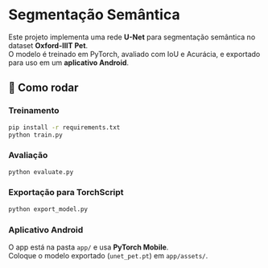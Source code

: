 # Segmentação Semântica

Este projeto implementa uma rede **U-Net** para segmentação semântica no dataset **Oxford-IIIT Pet**.  
O modelo é treinado em PyTorch, avaliado com IoU e Acurácia, e exportado para uso em um **aplicativo Android**.

## 🚀 Como rodar

### Treinamento
```bash
pip install -r requirements.txt
python train.py
```

### Avaliação
```bash
python evaluate.py
```

### Exportação para TorchScript
```bash
python export_model.py
```

### Aplicativo Android
O app está na pasta `app/` e usa **PyTorch Mobile**.  
Coloque o modelo exportado (`unet_pet.pt`) em `app/assets/`.

